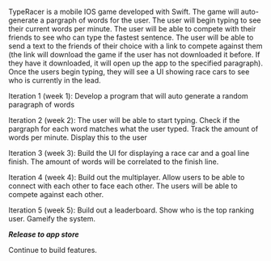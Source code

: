 TypeRacer is a mobile IOS game developed with Swift. The game will auto-generate a pargraph of words for the user. The user will begin typing to see their current words per minute. The user will be able to compete with their friends to see who can type the fastest sentence. The user will be able to send a text to the friends of their choice with a link to compete against them (the link will download the game if the user has not downloaded it before. If they have it downloaded, it will open up the app to the specified paragraph). Once the users begin typing, they will see a UI showing race cars to see who is currently in the lead.


Iteration 1 (week 1): Develop a program that will auto generate a random paragraph of words

Iteration 2 (week 2): The user will be able to start typing. Check if the pargraph for each word matches what the user typed. Track the amount of words per minute. Display this to the user

Iteration 3 (week 3): Build the UI for displaying a race car and a goal line finish. The amount of words will be correlated to the finish line.

Iteration 4 (week 4): Build out the multiplayer. Allow users to be able to connect with each other to face each other. The users will be able to compete against each other.

Iteration 5 (week 5): Build out a leaderboard. Show who is the top ranking user. Gameify the system.

***Release to app store***

Continue to build features.
